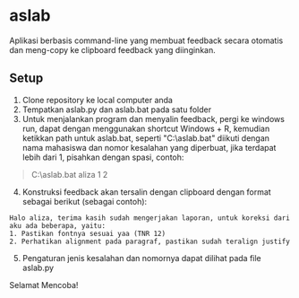 # aslab
Aplikasi berbasis command-line yang membuat feedback secara otomatis dan meng-copy ke clipboard feedback yang diinginkan.

## Setup
1. Clone repository ke local computer anda
2. Tempatkan aslab.py dan aslab.bat pada satu folder
3. Untuk menjalankan program dan menyalin feedback, pergi ke windows run, dapat dengan menggunakan shortcut Windows + R, kemudian ketikkan path untuk aslab.bat, seperti "C:\aslab.bat" diikuti dengan nama mahasiswa dan nomor kesalahan yang diperbuat, jika terdapat lebih dari 1, pisahkan dengan spasi, contoh:
> C:\aslab.bat aliza 1 2
4. Konstruksi feedback akan tersalin dengan clipboard dengan format sebagai berikut (sebagai contoh):
```
Halo aliza, terima kasih sudah mengerjakan laporan, untuk koreksi dari aku ada beberapa, yaitu:
1. Pastikan fontnya sesuai yaa (TNR 12)
2. Perhatikan alignment pada paragraf, pastikan sudah teralign justify
```
5. Pengaturan jenis kesalahan dan nomornya dapat dilihat pada file aslab.py

Selamat Mencoba!
